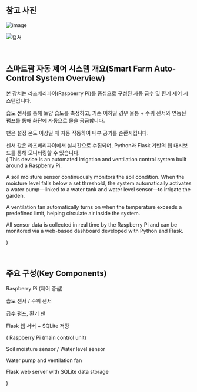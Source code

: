 ## 참고 사진

![image](https://github.com/user-attachments/assets/787f7d1d-0900-4879-880b-f13f2d4ba653)

![캡처](https://github.com/user-attachments/assets/98d5f606-b819-4b76-835d-1e44e8d2da3c)


<br />

## 스마트팜 자동 제어 시스템 개요(Smart Farm Auto-Control System Overview)
본 장치는 라즈베리파이(Raspberry Pi)를 중심으로 구성된 자동 급수 및 환기 제어 시스템입니다.

습도 센서를 통해 토양 습도를 측정하고, 기준 이하일 경우 물통 + 수위 센서와 연동된 펌프를 통해 화단에 자동으로 물을 공급합니다.

팬은 설정 온도 이상일 때 자동 작동하여 내부 공기를 순환시킵니다.

센서 값은 라즈베리파이에서 실시간으로 수집되며, Python과 Flask 기반의 웹 대시보드를 통해 모니터링할 수 있습니다.  
(
This device is an automated irrigation and ventilation control system built around a Raspberry Pi.

A soil moisture sensor continuously monitors the soil condition. When the moisture level falls below a set threshold, the system automatically activates a water pump—linked to a water tank and water level sensor—to irrigate the garden.

A ventilation fan automatically turns on when the temperature exceeds a predefined limit, helping circulate air inside the system.

All sensor data is collected in real time by the Raspberry Pi and can be monitored via a web-based dashboard developed with Python and Flask.

)  

<br />

## 주요 구성(Key Components)

Raspberry Pi (제어 중심)

습도 센서 / 수위 센서

급수 펌프, 환기 팬

Flask 웹 서버 + SQLite 저장  
  
(
Raspberry Pi (main control unit)

Soil moisture sensor / Water level sensor

Water pump and ventilation fan

Flask web server with SQLite data storage

)
